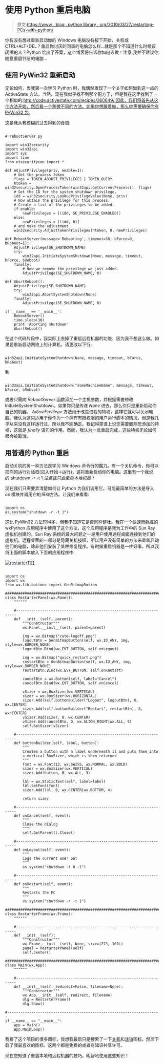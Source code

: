 # 使用 Python 重启电脑

> 原文:[https://www . blog . python library . org/2010/03/27/restarting-PCs-with-python/](https://www.blog.pythonlibrary.org/2010/03/27/restarting-pcs-with-python/)

你有没有想过重新启动你的 Windows 电脑没有按下开始，关机或 CTRL+ALT+DEL？重启你讨厌的同事的电脑怎么样...就是那个不知道什么时候该闭嘴的人？Python 给出了答案，这个博客将告诉你如何去做！注意:我并不建议你随意重启邻居的电脑...

## 使用 PyWin32 重新启动

无论如何，当我第一次学习 Python 时，我偶然发现了一个关于如何做到这一点的 ActiveState 方法。当然，现在我似乎找不到那个配方了，但是我在这里找到了一个相似的:http://code.activestate.com/recipes/360649/.因此，我们将首先从这个方法开始，然后看一个稍微不同的方法。如果你想跟着做，那么你需要确保你有 [PyWin32 包](http://sourceforge.net/projects/pywin32/files/)。

这是我从我模糊的过去得到的食谱:

```

# rebootServer.py

import win32security
import win32api
import sys
import time
from ntsecuritycon import *

def AdjustPrivilege(priv, enable=1):
    # Get the process token
    flags = TOKEN_ADJUST_PRIVILEGES | TOKEN_QUERY
    htoken = win32security.OpenProcessToken(win32api.GetCurrentProcess(), flags)
    # Get the ID for the system shutdown privilege.
    idd = win32security.LookupPrivilegeValue(None, priv)
    # Now obtain the privilege for this process.
    # Create a list of the privileges to be added.
    if enable:
        newPrivileges = [(idd, SE_PRIVILEGE_ENABLED)]
    else:
        newPrivileges = [(idd, 0)]
    # and make the adjustment
    win32security.AdjustTokenPrivileges(htoken, 0, newPrivileges)

def RebootServer(message='Rebooting', timeout=30, bForce=0, bReboot=1):
    AdjustPrivilege(SE_SHUTDOWN_NAME)
    try:
        win32api.InitiateSystemShutdown(None, message, timeout, bForce, bReboot)
    finally:
        # Now we remove the privilege we just added.
        AdjustPrivilege(SE_SHUTDOWN_NAME, 0)

def AbortReboot():
    AdjustPrivilege(SE_SHUTDOWN_NAME)
    try:
        win32api.AbortSystemShotdown(None)
    finally:
        AdjustPrivilege(SE_SHUTDOWN_NAME, 0)

if __name__ == '__main__':
    RebootServer()
    time.sleep(10)
    print 'Aborting shutdown'
    AbortReboot()

```

在这个代码片段中，我实际上去掉了重启远程机器的功能，因为我不想这么做。如果要重新启动网络上的计算机，请更改以下行:

```

win32api.InitiateSystemShutdown(None, message, timeout, bForce, bReboot)

```

到

```

win32api.InitiateSystemShutdown("someMachineName", message, timeout, bForce, bReboot)

```

或者只需向 *RebootServer* 函数添加一个主机参数，并根据需要修改 InitiateSystemShutdown。如果你只是传递 *None* 进去，那么你只是重新启动你自己的机器。 *AdjustPrivilege* 方法用于改变进程的特权，这样它就可以关闭电脑。我认为这只适用于你作为一个拥有有限权限的用户运行脚本的情况，但是我几乎从来没有这样运行过，所以我不能确定。我记得菜谱上说您需要删除您添加的特权，这就是 *finally* 语句的作用。然而，我认为一旦重启完成，这些特权无论如何都会被取消。

## 用普通的 Python 重启

启动关机的另一种方法是学习 Windows 命令行的魔力。有一个关机命令，你可以把你的运行对话框(进入开始->运行)，这将重新启动你的电脑。这里有一个我说的:shutdown -r -t 1 *注意这只会重启本地机器！*

现在我们只需要弄清楚如何让 Python 为我们调用它。可能最简单的方法是导入 *os* 模块并调用它的*系统*方法。让我们来看看:

```

import os
os.system("shutdown -r -t 1")

```

这比 PyWin32 方法短得多，但我不知道它是否同样健壮。我在一个快速而肮脏的 wxPython 应用程序中使用了这个方法，这个应用程序是我为工作中的 Sun Ray 虚拟机创建的。Sun Ray 系统的最大问题之一是用户使用远程桌面连接到他们的虚拟机。远程桌面的一部分是隐藏关机按钮，所以用户没有简单的方法来重新启动他们的电脑，除非他们安装了某种修复程序。有时候重启机器是一件好事，所以我将上面的脚本放入下面的应用程序中:

[![](../Images/dfd806ca4e56706137c34350fa4e5bd1.png "restarter")T2】](https://www.blog.pythonlibrary.org/wp-content/uploads/2010/03/restarter.png)

```

import os
import wx
from wx.lib.buttons import GenBitmapButton

########################################################################
class RestarterPanel(wx.Panel):
    """"""

    #----------------------------------------------------------------------
    def __init__(self, parent):
        """Constructor"""
        wx.Panel.__init__(self, parent=parent)

        img = wx.Bitmap("cute-logoff.png")
        logoutBtn = GenBitmapButton(self, wx.ID_ANY, img, style=wx.BORDER_NONE)
        logoutBtn.Bind(wx.EVT_BUTTON, self.onLogout)

        img = wx.Bitmap("quick_restart.png")
        restartBtn = GenBitmapButton(self, wx.ID_ANY, img, style=wx.BORDER_NONE)
        restartBtn.Bind(wx.EVT_BUTTON, self.onRestart)

        cancelBtn = wx.Button(self, label="Cancel")
        cancelBtn.Bind(wx.EVT_BUTTON, self.onCancel)

        vSizer = wx.BoxSizer(wx.VERTICAL)
        sizer = wx.BoxSizer(wx.HORIZONTAL)
        sizer.Add(self.buttonBuilder("Logout", logoutBtn), 0, wx.CENTER)
        sizer.Add(self.buttonBuilder("Restart", restartBtn), 0, wx.CENTER)
        vSizer.Add(sizer, 0, wx.CENTER)
        vSizer.Add(cancelBtn, 0, wx.ALIGN_RIGHT|wx.ALL, 5)
        self.SetSizer(vSizer)

    #----------------------------------------------------------------------
    def buttonBuilder(self, label, button):
        """
        Creates a button with a label underneath it and puts them into
        a vertical BoxSizer, which is then returned
        """
        font = wx.Font(12, wx.SWISS, wx.NORMAL, wx.BOLD)
        sizer = wx.BoxSizer(wx.VERTICAL)
        sizer.Add(button, 0, wx.ALL, 3)

        lbl = wx.StaticText(self, label=label)
        lbl.SetFont(font)
        sizer.Add(lbl, 0, wx.CENTER|wx.BOTTOM, 4)

        return sizer

    #----------------------------------------------------------------------
    def onCancel(self, event):
        """
        Close the dialog
        """
        self.GetParent().Close()

    #----------------------------------------------------------------------
    def onLogout(self, event):
        """
        Logs the current user out
        """
        os.system("shutdown -t 0 -l")

    #----------------------------------------------------------------------
    def onRestart(self, event):
        """
        Restarts the PC
        """
        os.system("shutdown -r -t 1")

########################################################################
class RestarterFrame(wx.Frame):
    """"""

    #----------------------------------------------------------------------
    def __init__(self):
        """Constructor"""
        wx.Frame.__init__(self, None, size=(273, 169))
        panel = RestarterPanel(self)
        self.Center()

########################################################################
class Main(wx.App):
    """"""

    #----------------------------------------------------------------------
    def __init__(self, redirect=False, filename=None):
        """Constructor"""
        wx.App.__init__(self, redirect, filename)
        dlg = RestarterFrame()
        dlg.Show()

#----------------------------------------------------------------------
if __name__ == "__main__":
    app = Main()
    app.MainLoop()

```

我看了这个项目的很多图标，我想我最后只是搜索了一下[关机](http://commons.wikimedia.org/wiki/File:Quick_restart.png)和[注销](http://www.iconfinder.net/icondetails/32136/128/?q=cute)图标，然后下载了我最喜欢的图标。这两个都是免费的或者有知识共享许可。

现在您知道了重启本地和远程机器的技巧。明智地使用这些知识！